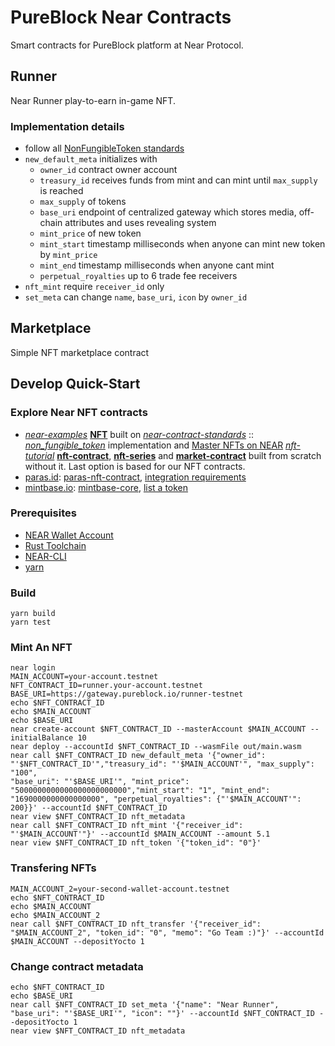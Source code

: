 # PureBlock Near Contracts

Smart contracts for PureBlock platform at Near Protocol.

## Runner

Near Runner play-to-earn in-game NFT. 

### Implementation details

* follow all [NonFungibleToken standards](https://nomicon.io/Standards/Tokens/NonFungibleToken/)
* `new_default_meta` initializes with
  * `owner_id` contract owner account
  * `treasury_id` receives funds from mint and can mint until `max_supply` is reached
  * `max_supply` of tokens
  * `base_uri` endpoint of centralized gateway which stores media, off-chain attributes and uses revealing system
  * `mint_price` of new token
  * `mint_start` timestamp milliseconds when anyone can mint new token by `mint_price`
  * `mint_end` timestamp milliseconds when anyone cant mint
  * `perpetual_royalties` up to 6 trade fee receivers
* `nft_mint` require `receiver_id` only
* `set_meta` can change `name`, `base_uri`, `icon` by `owner_id`

## Marketplace

Simple NFT marketplace contract

## Develop Quick-Start

### Explore Near NFT contracts
* *[near-examples](https://github.com/near-examples)* **[NFT](https://github.com/near-examples/NFT)** built on *[near-contract-standards](https://github.com/near/near-sdk-rs/tree/master/near-contract-standards)* :: *[non_fungible_token](https://github.com/near/near-sdk-rs/tree/master/near-contract-standards/src/non_fungible_token)* implementation and [Master NFTs on NEAR](https://docs.near.org/tutorials/nfts/introduction#) *[nft-tutorial](https://github.com/near-examples/nft-tutorial)* **[nft-contract](https://github.com/near-examples/nft-tutorial/tree/main/nft-contract)**, **[nft-series](https://github.com/near-examples/nft-tutorial/tree/main/nft-series)** and **[market-contract](https://github.com/near-examples/nft-tutorial/tree/main/market-contract)** built from scratch without it. Last option is based for our NFT contracts.
* [paras.id](https://paras.id): [paras-nft-contract](https://github.com/ParasHQ/paras-nft-contract), [integration requirements](https://docs.paras.id/nft-smart-contract-integration)
* [mintbase.io](https://mintbase.io): [mintbase-core](https://github.com/Mintbase/mintbase-core), [list a token](https://docs.mintbase.io/dev/smart-contracts/core-addresses/marketplace-2.0) 

### Prerequisites

* [NEAR Wallet Account](wallet.testnet.near.org)
* [Rust Toolchain](https://docs.near.org/develop/prerequisites)
* [NEAR-CLI](https://docs.near.org/tools/near-cli#setup)
* [yarn](https://classic.yarnpkg.com/en/docs/install#mac-stable)

### Build
```=bash
yarn build
yarn test
```

### Mint An NFT

```=bash
near login
MAIN_ACCOUNT=your-account.testnet
NFT_CONTRACT_ID=runner.your-account.testnet
BASE_URI=https://gateway.pureblock.io/runner-testnet
echo $NFT_CONTRACT_ID
echo $MAIN_ACCOUNT
echo $BASE_URI
near create-account $NFT_CONTRACT_ID --masterAccount $MAIN_ACCOUNT --initialBalance 10
near deploy --accountId $NFT_CONTRACT_ID --wasmFile out/main.wasm
near call $NFT_CONTRACT_ID new_default_meta '{"owner_id": "'$NFT_CONTRACT_ID'","treasury_id": "'$MAIN_ACCOUNT'", "max_supply": "100", 
"base_uri": "'$BASE_URI'", "mint_price": "5000000000000000000000000","mint_start": "1", "mint_end": "1690000000000000000", "perpetual_royalties": {"'$MAIN_ACCOUNT'": 200}}' --accountId $NFT_CONTRACT_ID
near view $NFT_CONTRACT_ID nft_metadata
near call $NFT_CONTRACT_ID nft_mint '{"receiver_id": "'$MAIN_ACCOUNT'"}' --accountId $MAIN_ACCOUNT --amount 5.1
near view $NFT_CONTRACT_ID nft_token '{"token_id": "0"}'
```

### Transfering NFTs

```bash=
MAIN_ACCOUNT_2=your-second-wallet-account.testnet
echo $NFT_CONTRACT_ID
echo $MAIN_ACCOUNT
echo $MAIN_ACCOUNT_2
near call $NFT_CONTRACT_ID nft_transfer '{"receiver_id": "$MAIN_ACCOUNT_2", "token_id": "0", "memo": "Go Team :)"}' --accountId $MAIN_ACCOUNT --depositYocto 1
```

### Change contract metadata
```bash=
echo $NFT_CONTRACT_ID
echo $BASE_URI
near call $NFT_CONTRACT_ID set_meta '{"name": "Near Runner", "base_uri": "'$BASE_URI'", "icon": ""}' --accountId $NFT_CONTRACT_ID --depositYocto 1
near view $NFT_CONTRACT_ID nft_metadata
```